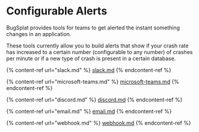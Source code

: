 # Configurable Alerts

BugSplat provides tools for teams to get alerted the instant something changes in an application.

These tools currently allow you to build alerts that show if your crash rate has increased to a certain number (configurable to any number) of crashes per minute or if a new type of crash is present in a certain database.

{% content-ref url="slack.md" %}
[slack.md](slack.md)
{% endcontent-ref %}

{% content-ref url="microsoft-teams.md" %}
[microsoft-teams.md](microsoft-teams.md)
{% endcontent-ref %}

{% content-ref url="discord.md" %}
[discord.md](discord.md)
{% endcontent-ref %}

{% content-ref url="email.md" %}
[email.md](email.md)
{% endcontent-ref %}

{% content-ref url="webhook.md" %}
[webhook.md](webhook.md)
{% endcontent-ref %}
